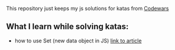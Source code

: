 This repository just keeps my js solutions for katas from [Codewars](https://www.codewars.com/)

## What I learn while solving katas:

* how to use Set (new data object in JS) [link to article](https://medium.com/dailyjs/how-to-remove-array-duplicates-in-es6-5daa8789641c)
